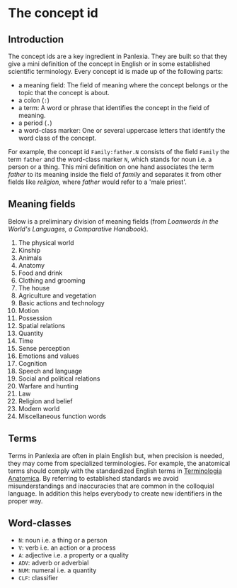 # The concept id

## Introduction

The concept ids are a key ingredient in Panlexia.
They are built so that they give a mini definition of the concept in English or in some established scientific terminology.
Every concept id is made up of the following parts:

- a meaning field: The field of meaning where the concept belongs or the topic that the concept is about.
- a colon (`:`)
- a term: A word or phrase that identifies the concept in the field of meaning.
- a period (`.`)
- a word-class marker: One or several uppercase letters that identify the word class of the concept.

For example, the concept id `Family:father.N` consists of
the field `Family`
the term `father`
and the word-class marker `N`, which stands for noun i.e. a person or a thing.
This mini definition on one hand associates the term *father* to its meaning inside the field of *family*
and separates it from other fields like *religion*, where *father* would refer to a 'male priest'.

## Meaning fields

Below is a preliminary division of meaning fields (from *Loanwords in the World's Languages, a Comparative Handbook*).

1. The physical world
2. Kinship
3. Animals
4. Anatomy
5. Food and drink
6. Clothing and grooming
7. The house
8. Agriculture and vegetation
9. Basic actions and technology
10. Motion
11. Possession
12. Spatial relations
13. Quantity
14. Time
15. Sense perception
16. Emotions and values
17. Cognition
18. Speech and language
19. Social and political relations
20. Warfare and hunting
21. Law
22. Religion and belief
23. Modern world
24. Miscellaneous function words

## Terms

Terms in Panlexia are often in plain English
but, when precision is needed, they may come from specialized terminologies.
For example, the anatomical terms should comply with the standardized English terms in
[Terminologia Anatomica](https://ifaa.unifr.ch/Public/EntryPage/ViewTA98New.html).
By referring to established standards we avoid misunderstandings and inaccuracies that are common in the colloquial language.
In addition this helps everybody to create new identifiers in the proper way.

## Word-classes

- `N`: noun i.e. a thing or a person
- `V`: verb i.e. an action or a process
- `A`: adjective i.e. a property or a quality
- `ADV`: adverb or adverbial
- `NUM`: numeral i.e. a quantity
- `CLF`: classifier
